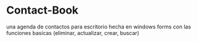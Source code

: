 # Contact-Book
una agenda de contactos para escritorio hecha en windows forms con las funciones basicas (eliminar, actualizar, crear, buscar)
